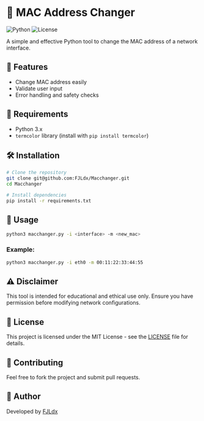 # 🔧 MAC Address Changer

![Python](https://img.shields.io/badge/Python-3.x-blue?style=for-the-badge&logo=python)
![License](https://img.shields.io/badge/License-MIT-green?style=for-the-badge)

A simple and effective Python tool to change the MAC address of a network interface.

## 🚀 Features
- Change MAC address easily
- Validate user input
- Error handling and safety checks

## 📌 Requirements
- Python 3.x
- `termcolor` library (install with `pip install termcolor`)

## 🛠️ Installation
```bash
# Clone the repository
git clone git@github.com:FJLdx/Macchanger.git
cd Macchanger

# Install dependencies
pip install -r requirements.txt
```

## 📖 Usage
```bash
python3 macchanger.py -i <interface> -m <new_mac>
```

### Example:
```bash
python3 macchanger.py -i eth0 -m 00:11:22:33:44:55
```

## ⚠️ Disclaimer
This tool is intended for educational and ethical use only. Ensure you have permission before modifying network configurations.

## 📜 License
This project is licensed under the MIT License - see the [LICENSE](LICENSE) file for details.

## 🤝 Contributing
Feel free to fork the project and submit pull requests.

## 🐍 Author
Developed by [FJLdx](https://github.com/FJLdx)



